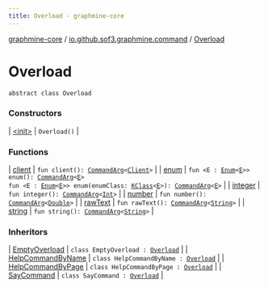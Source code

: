 ```yaml
---
title: Overload - graphmine-core
---
```


[graphmine-core](../../index.html) / [io.github.sof3.graphmine.command](../index.html) / [Overload](./index.html)

# Overload

`abstract class Overload`

### Constructors

| [&lt;init&gt;](-init-.html) | `Overload()` |

### Functions

| [client](client.html) | `fun client(): `[`CommandArg`](../../io.github.sof3.graphmine.command.args/-command-arg/index.html)`<`[`Client`](../../io.github.sof3.graphmine.client/-client/index.html)`>` |
| [enum](enum.html) | `fun <E : `[`Enum`](https://kotlinlang.org/api/latest/jvm/stdlib/kotlin/-enum/index.html)`<`[`E`](enum.html#E)`>> enum(): `[`CommandArg`](../../io.github.sof3.graphmine.command.args/-command-arg/index.html)`<`[`E`](enum.html#E)`>`<br>`fun <E : `[`Enum`](https://kotlinlang.org/api/latest/jvm/stdlib/kotlin/-enum/index.html)`<`[`E`](enum.html#E)`>> enum(enumClass: `[`KClass`](https://kotlinlang.org/api/latest/jvm/stdlib/kotlin.reflect/-k-class/index.html)`<`[`E`](enum.html#E)`>): `[`CommandArg`](../../io.github.sof3.graphmine.command.args/-command-arg/index.html)`<`[`E`](enum.html#E)`>` |
| [integer](integer.html) | `fun integer(): `[`CommandArg`](../../io.github.sof3.graphmine.command.args/-command-arg/index.html)`<`[`Int`](https://kotlinlang.org/api/latest/jvm/stdlib/kotlin/-int/index.html)`>` |
| [number](number.html) | `fun number(): `[`CommandArg`](../../io.github.sof3.graphmine.command.args/-command-arg/index.html)`<`[`Double`](https://kotlinlang.org/api/latest/jvm/stdlib/kotlin/-double/index.html)`>` |
| [rawText](raw-text.html) | `fun rawText(): `[`CommandArg`](../../io.github.sof3.graphmine.command.args/-command-arg/index.html)`<`[`String`](https://kotlinlang.org/api/latest/jvm/stdlib/kotlin/-string/index.html)`>` |
| [string](string.html) | `fun string(): `[`CommandArg`](../../io.github.sof3.graphmine.command.args/-command-arg/index.html)`<`[`String`](https://kotlinlang.org/api/latest/jvm/stdlib/kotlin/-string/index.html)`>` |

### Inheritors

| [EmptyOverload](../-empty-overload/index.html) | `class EmptyOverload : `[`Overload`](./index.html) |
| [HelpCommandByName](../../io.github.sof3.graphmine.command.impl/-help-command-by-name/index.html) | `class HelpCommandByName : `[`Overload`](./index.html) |
| [HelpCommandByPage](../../io.github.sof3.graphmine.command.impl/-help-command-by-page/index.html) | `class HelpCommandByPage : `[`Overload`](./index.html) |
| [SayCommand](../../io.github.sof3.graphmine.command.impl/-say-command/index.html) | `class SayCommand : `[`Overload`](./index.html) |

